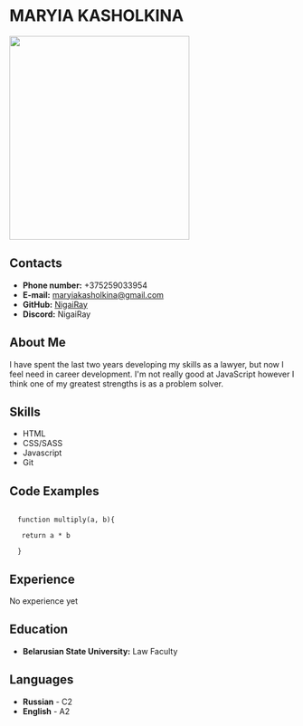 # MARYIA KASHOLKINA
<img src="https://sun9-5.userapi.com/s/v1/if2/fBnhk4yLqtS7C_wmiYWz4kquSAGsto17bL0WmzN70RxmKMWo_cmjtr-WueCqNPcg0i-0sgEu8F3ryjwo50tvs1At.jpg?size=1907x2160&quality=95&type=album" width="318" height="360">

## Contacts
- <b>Phone number:</b> +375259033954
- <b>E-mail:</b> maryiakasholkina@gmail.com
- <b>GitHub:</b> <a href="https://github.com/NigaiRay">NigaiRay</a>
- <b>Discord:</b> NigaiRay
## About Me
I have spent the last two years developing my skills as a lawyer, but now I feel need in career development. I'm not really good at JavaScript however I think one of my greatest strengths is as a problem solver. 
## Skills
- HTML
- CSS/SASS
- Javascript
- Git
## Code Examples
<pre><code>
  function multiply(a, b){<Br>
   return a * b<Br>
  }</code></pre>
## Experience
No experience yet
## Education
- <b>Belarusian State University:</b> Law Faculty
## Languages
- <b>Russian</b> - С2
- <b>English</b> - A2
